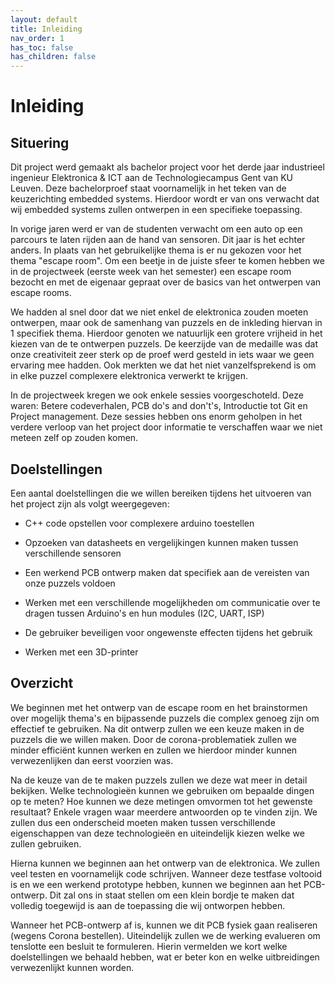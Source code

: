 ```yaml
---
layout: default
title: Inleiding
nav_order: 1
has_toc: false
has_children: false
---
```

# Inleiding

## Situering

Dit project werd gemaakt als bachelor project voor het derde jaar industrieel ingenieur Elektronica & ICT aan de Technologiecampus Gent van KU Leuven. Deze bachelorproef staat voornamelijk in het teken van de keuzerichting embedded systems. Hierdoor wordt er van ons verwacht dat wij embedded systems zullen ontwerpen in een specifieke toepassing.

In vorige jaren werd er van de studenten verwacht om een auto op een parcours te laten rijden aan de hand van sensoren. Dit jaar is het echter anders. In plaats van het gebruikelijke thema is er nu gekozen voor het thema "escape room". Om een beetje in de juiste sfeer te komen hebben we in de projectweek (eerste week van het semester) een escape room bezocht en met de eigenaar gepraat over de basics van het ontwerpen van escape rooms. 

We hadden al snel door dat we niet enkel de elektronica zouden moeten ontwerpen, maar ook de samenhang van puzzels en de inkleding hiervan in 1 specifiek thema. Hierdoor genoten we natuurlijk een grotere vrijheid in het kiezen van de te ontwerpen puzzels. De keerzijde van de medaille was dat onze creativiteit zeer sterk op de proef werd gesteld in iets waar we geen ervaring mee hadden. Ook merkten we dat het niet vanzelfsprekend is om in elke puzzel complexere elektronica verwerkt te krijgen.

In de projectweek kregen we ook enkele sessies voorgeschoteld. Deze waren: Betere codeverhalen, PCB do's and don't's, Introductie tot Git en Project management. Deze sessies hebben ons enorm geholpen in het verdere verloop van het project door informatie te verschaffen waar we niet meteen zelf op zouden komen.

## Doelstellingen

Een aantal doelstellingen die we willen bereiken tijdens het uitvoeren van het project zijn als volgt weergegeven:

* C++ code opstellen voor complexere arduino toestellen

* Opzoeken van datasheets en vergelijkingen kunnen maken tussen verschillende sensoren

* Een werkend PCB ontwerp maken dat specifiek aan de vereisten van onze puzzels voldoen

* Werken met een verschillende mogelijkheden om communicatie over te dragen tussen Arduino's en hun modules (I2C, UART, ISP)

* De gebruiker beveiligen voor ongewenste effecten tijdens het gebruik

* Werken met een 3D-printer

## Overzicht

We beginnen met het ontwerp van de escape room en het brainstormen over mogelijk thema's en bijpassende puzzels die complex genoeg zijn om effectief te gebruiken. Na dit ontwerp zullen we een keuze maken in de puzzels die we willen maken. Door de corona-problematiek zullen we minder efficiënt kunnen werken en zullen we hierdoor minder kunnen verwezenlijken dan eerst voorzien was.

Na de keuze van de te maken puzzels zullen we deze wat meer in detail bekijken. Welke technologieën kunnen we gebruiken om bepaalde dingen op te meten? Hoe kunnen we deze metingen omvormen tot het gewenste resultaat? Enkele vragen waar meerdere antwoorden op te vinden zijn. We zullen dus een onderscheid moeten maken tussen verschillende eigenschappen van deze technologieën en uiteindelijk kiezen welke we zullen gebruiken.

Hierna kunnen we beginnen aan het ontwerp van de elektronica. We zullen veel testen en voornamelijk code schrijven. Wanneer deze testfase voltooid is en we een werkend prototype hebben, kunnen we beginnen aan het PCB-ontwerp. Dit zal ons in staat stellen om een klein bordje te maken dat volledig toegewijd is aan de toepassing die wij ontworpen hebben.

Wanneer het PCB-ontwerp af is, kunnen we dit PCB fysiek gaan realiseren (wegens Corona bestellen). Uiteindelijk zullen we de werking evalueren om tenslotte een besluit te formuleren. Hierin vermelden we kort welke doelstellingen we behaald hebben, wat er beter kon en welke uitbreidingen verwezenlijkt kunnen worden.